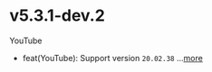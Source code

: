 # v5.3.1-dev.2
YouTube
- feat(YouTube): Support version `20.02.38` ...[more](https://github.com/inotia00/revanced-patches/releases/tag/v5.3.1-dev.2)
